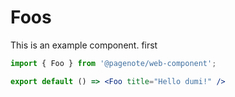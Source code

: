 # Foos

This is an example component. first

```jsx
import { Foo } from '@pagenote/web-component';

export default () => <Foo title="Hello dumi!" />
```
